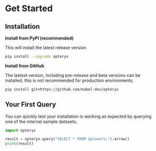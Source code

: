 # Get Started



## Installation

**Install from PyPI (recommended)**

This will install the latest release version.

~~~bash
pip install --upgrade opteryx
~~~

**Install from GitHub**

The lastest version, including pre-release and beta versions can be installed, this is not recommended for production environments.

~~~bash
pip install git+https://github.com/mabel-dev/opteryx
~~~

## Your First Query

You can quickly test your installation is working as expected by querying one of the internal sample datasets.

~~~python
import opteryx

result = opteryx.query("SELECT * FROM $planets;").arrow()
print(result)
~~~